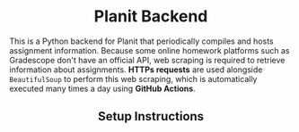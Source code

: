 <div align="center">
    <h1>Planit Backend</h1>
</div>

This is a Python backend for Planit that periodically compiles and hosts assignment information. Because some online homework platforms such as Gradescope don't 
have an official API, web scraping is required to retrieve information about assignments. **HTTPs requests** are used alongside `BeautifulSoup` to perform this web scraping,
which is automatically executed many times a day using **GitHub Actions**.

<div align="center">
    <h2>Setup Instructions</h2>
</div>
